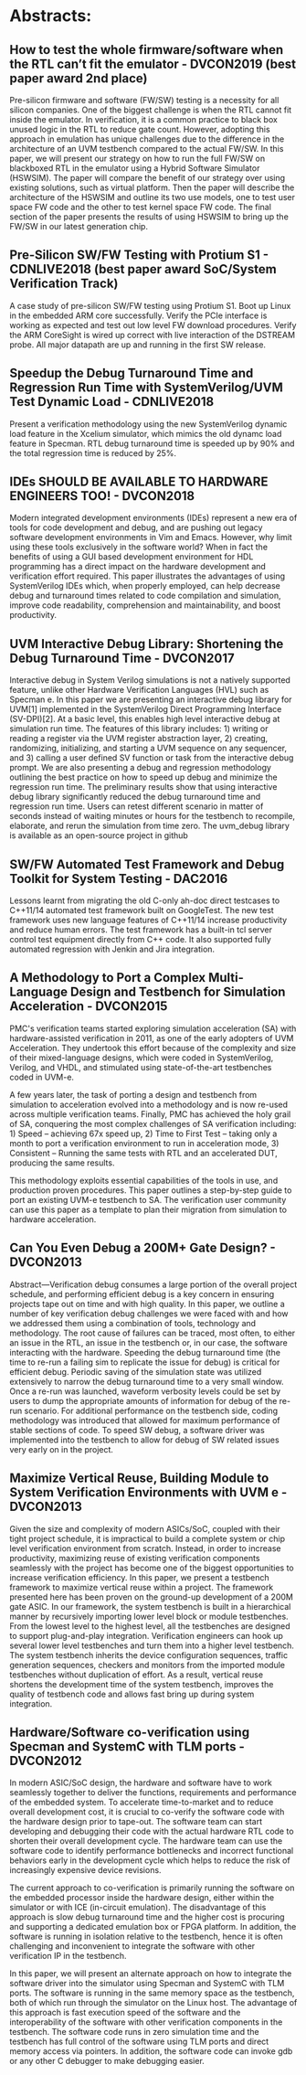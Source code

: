 # Abstracts:

## How to test the whole firmware/software when the RTL can’t fit the emulator - DVCON2019 (best paper award 2nd place)

Pre-silicon firmware and software (FW/SW) testing is a necessity for all silicon companies. One of the biggest challenge is when the RTL cannot fit inside the emulator. In verification, it is a common practice to black box unused logic in the RTL to reduce gate count. However, adopting this approach in emulation has unique challenges due to the difference in the architecture of an UVM testbench compared to the actual FW/SW. In this paper, we will present our strategy on how to run the full FW/SW on blackboxed RTL in the emulator using a Hybrid Software Simulator (HSWSIM). The paper will compare the benefit of our strategy over using existing solutions, such as virtual platform. Then the paper will describe the architecture of the HSWSIM and outline its two use models, one to test user space FW code and the other to test kernel space FW code. The final section of the paper presents the results of using HSWSIM to bring up the FW/SW in our latest generation chip.

## Pre-Silicon SW/FW Testing with Protium S1 - CDNLIVE2018 (best paper award SoC/System Verification Track)

A case study of pre-silicon SW/FW testing using Protium S1.  Boot up Linux in the embedded ARM core successfully.  Verify the PCIe interface is working as expected and test out low level FW download procedures.  Verify the ARM CoreSight is wired up correct with live interaction of the DSTREAM probe.  All major datapath are up and running in the first SW release.  

## Speedup the Debug Turnaround Time and Regression Run Time with SystemVerilog/UVM Test Dynamic Load - CDNLIVE2018 

Present a verification methodology using the new SystemVerilog dynamic load feature in the Xcelium simulator, which mimics the old dynamc load feature in Specman.  RTL debug turnaround time is speeded up by 90% and the total regression time is reduced by 25%.

## IDEs SHOULD BE AVAILABLE TO HARDWARE ENGINEERS TOO! - DVCON2018

Modern integrated development environments (IDEs) represent a new era of tools for code development and debug, and are pushing out legacy software development environments in Vim and Emacs. However, why limit using these tools exclusively in the software world? When in fact the benefits of using a GUI based development environment for HDL programming has a direct impact on the hardware development and verification effort required. This paper illustrates the advantages of using SystemVerilog IDEs which, when properly employed, can help decrease debug and turnaround times related to code compilation and simulation, improve code readability, comprehension and maintainability, and boost productivity.

## UVM Interactive Debug Library: Shortening the Debug Turnaround Time - DVCON2017

Interactive debug in System Verilog simulations is not a natively supported feature, unlike other Hardware Verification Languages (HVL) such as Specman e. In this paper we are presenting an interactive debug library for UVM[1] implemented in the SystemVerilog Direct Programming Interface (SV-DPI)[2]. At a basic level, this enables high level interactive debug at simulation run time. The features of this library includes: 1) writing or reading a register via the UVM register abstraction layer, 2) creating, randomizing, initializing, and starting a UVM sequence on any sequencer, and 3) calling a user defined SV function or task from the interactive debug prompt. We are also presenting a debug and regression methodology outlining the best practice on how to speed up debug and minimize the regression run time. The preliminary results show that using interactive debug library significantly reduced the debug turnaround time and regression run time. Users can retest different scenario in matter of seconds instead of waiting minutes or hours for the testbench to recompile, elaborate, and rerun the simulation from time zero. The uvm_debug library is available as an open-source project in github

## SW/FW Automated Test Framework and Debug Toolkit for System Testing - DAC2016

Lessons learnt from migrating the old C-only ah-doc direct testcases to C++11/14 automated test framework built on GoogleTest.  The new test framework uses new language features of C++11/14 increase productivity and reduce human errors.  The test framework  has a built-in tcl server control test equipment directly from C++ code.  It also supported fully automated regression with Jenkin and Jira integration.

## A Methodology to Port a Complex Multi-Language Design and Testbench for Simulation Acceleration - DVCON2015

PMC's verification teams started exploring simulation acceleration (SA) with hardware-assisted verification in 2011, as one of the early adopters of UVM Acceleration. They undertook this effort because of the complexity and size of their mixed-language designs, which were coded in SystemVerilog, Verilog, and VHDL, and stimulated using state-of-the-art testbenches coded in UVM-e.

A few years later, the task of porting a design and testbench from simulation to acceleration evolved into a methodology and is now re-used across multiple verification teams. Finally, PMC has achieved the holy grail of SA, conquering the most complex challenges of SA verification including: 1) Speed – achieving 67x speed up, 2) Time to First Test – taking only a month to port a verification environment to run in acceleration mode, 3) Consistent – Running the same tests with RTL and an accelerated DUT, producing the same results.

This methodology exploits essential capabilities of the tools in use, and production proven procedures. This paper outlines a step-by-step guide to port an existing UVM-e testbench to SA. The verification user community can use this paper as a template to plan their migration from simulation to hardware acceleration.

## Can You Even Debug a 200M+ Gate Design? - DVCON2013

Abstract—Verification debug consumes a large portion of the overall project schedule, and performing efficient debug is a key concern in ensuring projects tape out on time and with high quality. In this paper, we outline a number of key verification debug challenges we were faced with and how we addressed them using a combination of tools, technology and methodology. The root cause of failures can be traced, most often, to either an issue in the RTL, an issue in the testbench or, in our case, the software interacting with the hardware. Speeding the debug turnaround time (the time to re-run a failing sim to replicate the issue for debug) is critical for efficient debug. Periodic saving of the simulation state was utilized extensively to narrow the debug turnaround time to a very small window. Once a re-run was launched, waveform verbosity levels could be set by users to dump the appropriate amounts of information for debug of the re-run scenario. For additional performance on the testbench side, coding methodology was introduced that allowed for maximum performance of stable sections of code. To speed SW debug, a software driver was implemented into the testbench to allow for debug of SW related issues very early on in the project.

## Maximize Vertical Reuse, Building Module to System Verification Environments with UVM e - DVCON2013

Given the size and complexity of modern ASICs/SoC, coupled with their tight project schedule, it is impractical to build a complete system or chip level verification environment from scratch. Instead, in order to increase productivity, maximizing reuse of existing verification components seamlessly with the project has become one of the biggest opportunities to increase verification efficiency. In this paper, we present a testbench framework to maximize vertical reuse within a project. The framework presented here has been proven on the ground-up development of a 200M gate ASIC. In our framework, the system testbench is built in a hierarchical manner by recursively importing lower level block or module testbenches. From the lowest level to the highest level, all the testbenches are designed to support plug-and-play integration. Verification engineers can hook up several lower level testbenches and turn them into a higher level testbench. The system testbench inherits the device configuration sequences, traffic generation sequences, checkers and monitors from the imported module testbenches without duplication of effort. As a result, vertical reuse shortens the development time of the system testbench, improves the quality of testbench code and allows fast bring up during system integration.

## Hardware/Software co-verification using Specman and SystemC with TLM ports - DVCON2012

In modern ASIC/SoC design, the hardware and software have to work seamlessly together to deliver the functions, requirements and performance of the embedded system. To accelerate time-to-market and to reduce overall development cost, it is crucial to co-verify the software code with the hardware design prior to tape-out. The software team can start developing and debugging their code with the actual hardware RTL code to shorten their overall development cycle. The hardware team can use the software code to identify performance bottlenecks and incorrect functional behaviors early in the development cycle which helps to reduce the risk of increasingly expensive device revisions.

The current approach to co-verification is primarily running the software on the embedded processor inside the hardware design, either within the simulator or with ICE (in-circuit emulation). The disadvantage of this approach is slow debug turnaround time and the higher cost is procuring and supporting a dedicated emulation box or FPGA platform. In addition, the software is running in isolation relative to the testbench, hence it is often challenging and inconvenient to integrate the software with other verification IP in the testbench.

In this paper, we will present an alternate approach on how to integrate the software driver into the simulator using Specman and SystemC with TLM ports. The software is running in the same memory space as the testbench, both of which run through the simulator on the Linux host. The advantage of this approach is fast execution speed of the software and the interoperability of the software with other verification components in the testbench. The software code runs in zero simulation time and the testbench has full control of the software using TLM ports and direct memory access via pointers. In addition, the software code can invoke gdb or any other C debugger to make debugging easier.



